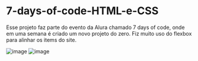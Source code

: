 # 7-days-of-code-HTML-e-CSS

Esse projeto faz parte do evento da Alura chamado 7 days of code, onde em uma semana é criado um novo projeto do zero. Fiz muito uso do flexbox para alinhar os items do site.

![image](https://github.com/user-attachments/assets/13420892-6f81-40ef-aceb-4ba17e8d3a36)
![image](https://github.com/user-attachments/assets/b1e0384d-c57e-4520-9c6c-a7f444a894a4)
